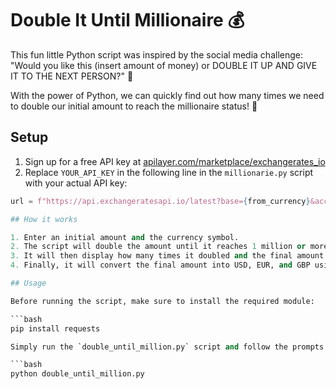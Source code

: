 # Double It Until Millionaire 💰

This fun little Python script was inspired by the social media challenge: "Would you like this (insert amount of money) or DOUBLE IT UP AND GIVE IT TO THE NEXT PERSON?" 🤑

With the power of Python, we can quickly find out how many times we need to double our initial amount to reach the millionaire status! 💸

## Setup

1. Sign up for a free API key at [apilayer.com/marketplace/exchangerates_io](https://apilayer.com/marketplace/exchangerates_io/)
2. Replace `YOUR_API_KEY` in the following line in the `millionarie.py` script with your actual API key:

```python
url = f"https://api.exchangeratesapi.io/latest?base={from_currency}&access_key=YOUR_API_KEY"

## How it works

1. Enter an initial amount and the currency symbol.
2. The script will double the amount until it reaches 1 million or more.
3. It will then display how many times it doubled and the final amount.
4. Finally, it will convert the final amount into USD, EUR, and GBP using the latest exchange rates.

## Usage

Before running the script, make sure to install the required module:

```bash
pip install requests

Simply run the `double_until_million.py` script and follow the prompts!

```bash
python double_until_million.py
